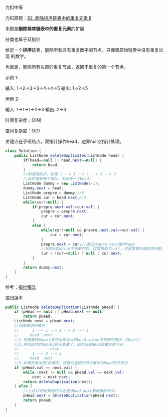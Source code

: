 力扣中等

力扣原题：[82. 删除排序链表中的重复元素 II](https://leetcode-cn.com/problems/remove-duplicates-from-sorted-list-ii/)

本题是**删除排序链表中的重复元素**的扩展



分类也属于双指针



给定一个**排序**链表，删除所有含有重复数字的节点，只保留原始链表中没有重复出现 的数字。

也就是，删除所有头部的重复节点，返回不重复的第一个节点。 



示例 1:

输入: 1->2->3->3->4->4->5
输出: 1->2->5



示例 2:

输入: 1->1->1->2->3
输出: 2->3



时间复杂度：O(N)

空间复杂度：O(1)

关键点在于哑结点，双指针操作head，边界null空指针处理。

````java
class Solution {
    public ListNode deleteDuplicates(ListNode head) {
        if(head==null || head.next==null) {
            return head;
        }
        //制造哑结点，处理 1 --> 1 --> 1 --> 2 --> 3
        //此时便是两个指针，中间夹一个head。
        ListNode dummy = new ListNode(-1);
        dummy.next = head;
        ListNode prepre = dummy;//0
        ListNode cur = head.next;//2
        while(cur!=null) {
            if(prepre.next.val!=cur.val) {
                prepre = prepre.next;
                cur = cur.next;
            }
            else {
                while(cur!=null && prepre.next.val==cur.val) {
                    cur = cur.next;
                }
                prepre.next = cur;//通过prepre.next操作head
                //b指针在while中判断完后，可能指向了null，这里需要处理边界问题，防止空指针。
                cur = (cur==null) ? null : cur.next;
            }
        }
        return dummy.next;
    }
}
````

参考：[指针解法](https://leetcode-cn.com/problems/remove-duplicates-from-sorted-list-ii/solution/san-chong-jie-fa-duo-tu-zhan-shi-82-shan-chu-pai-x/)



递归版本

````java
public ListNode deleteDuplication(ListNode pHead) {
    if (pHead == null || pHead.next == null)
        return pHead;
    ListNode next = pHead.next;
    //如果是这种情况
    //      1 --> 1 --> 1 --> 2 --> 3
    //     head  next
    //1.则需要移动next直到出现与当前head.value不相等的情况（含null）
    //2.并且此时的head已经不能要了，因为已经head是重复的节点
    //--------------else-------------
    //      1 --> 2 --> 3
    //     head  next
    //3.如果没有出现1的情况，则递归返回的节点就作为head的子节点
    if (pHead.val == next.val) {
        while (next != null && pHead.val == next.val)
            next = next.next;
        return deleteDuplication(next);
    } else {
        //上边if的结果值作为这里pHead.next要链接的节点。
        pHead.next = deleteDuplication(pHead.next);
        return pHead;
    }
}
````



